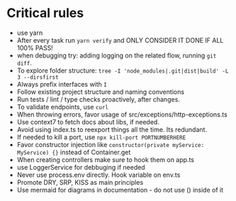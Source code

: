 # Critical rules

- use yarn
- After every task run `yarn verify` and ONLY CONSIDER IT DONE IF ALL 100% PASS!
- when debugging try: adding logging on the related flow, running `git diff`.
- To explore folder structure: `tree -I 'node_modules|.git|dist|build' -L 3 --dirsfirst`
- Always prefix interfaces with `I`
- Follow existing project structure and naming conventions
- Run tests / lint / type checks proactively, after changes.
- To validate endpoints, use `curl`
- When throwing errors, favor usage of src/exceptions/http-exceptions.ts
- Use context7 to fetch docs about libs, if needed.
- Avoid using index.ts to reexport things all the time. Its redundant.
- If needed to kill a port, use `npx kill-port PORTNUMBERHERE`
- Favor constructor injection like `constructor(private myService: MyService) {}` instead of Container.get
- When creating controllers make sure to hook them on app.ts
- use LoggerService for debbuging if needed
- Never use process.env directly. Hook variable on env.ts
- Promote DRY, SRP, KISS as main principles
- Use mermaid for diagrams in documentation - do not use () inside of it
